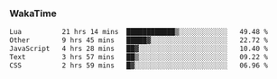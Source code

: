 ### WakaTime

<!--START_SECTION:waka-->

```txt
Lua          21 hrs 14 mins  ████████████▒░░░░░░░░░░░░   49.48 %
Other        9 hrs 45 mins   █████▓░░░░░░░░░░░░░░░░░░░   22.72 %
JavaScript   4 hrs 28 mins   ██▓░░░░░░░░░░░░░░░░░░░░░░   10.40 %
Text         3 hrs 57 mins   ██▒░░░░░░░░░░░░░░░░░░░░░░   09.22 %
CSS          2 hrs 59 mins   █▓░░░░░░░░░░░░░░░░░░░░░░░   06.96 %
```

<!--END_SECTION:waka-->
